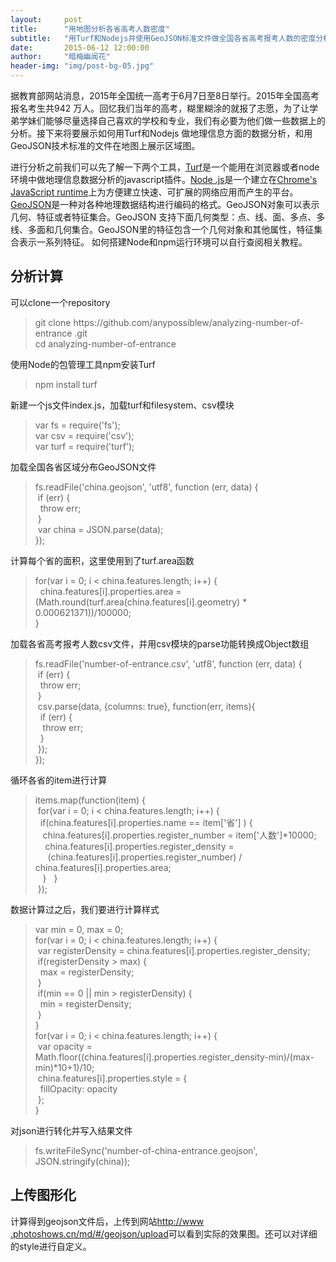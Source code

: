 ```yaml
---
layout:     post
title:      "用地图分析各省高考人数密度"
subtitle:   "用Turf和Nodejs并使用GeoJSON标准文件做全国各省高考报考人数的密度分析，并在地图上进行展示"
date:       2015-06-12 12:00:00
author:     "暗梅幽闻花"
header-img: "img/post-bg-05.jpg"
---
```


<p>据教育部网站消息，2015年全国统一高考于6月7日至8日举行。2015年全国高考报名考生共942
万人。回忆我们当年的高考，糊里糊涂的就报了志愿，为了让学弟学妹们能够尽量选择自己喜欢的学校和专业，我们有必要为他们做一些数据上的分析。接下来将要展示如何用Turf和Nodejs
做地理信息方面的数据分析，和用GeoJSON技术标准的文件在地图上展示区域图。</p>

<p>进行分析之前我们可以先了解一下两个工具，<a href="http://turfjs
.org/">Turf</a>是一个能用在浏览器或者node环境中做地理信息数据分析的javascript插件。<a href="https://nodejs.org/">Node
.js</a>是一个建立在<a href="http://code.google.com/p/v8/">Chrome's JavaScript 
runtime</a>上为方便建立快速、可扩展的网络应用而产生的平台。<a 
href="www.geojson.org/">GeoJSON</a>是一种对各种地理数据结构进行编码的格式。GeoJSON对象可以表示几何、特征或者特征集合。GeoJSON
支持下面几何类型：点、线、面、多点、多线、多面和几何集合。GeoJSON里的特征包含一个几何对象和其他属性，特征集合表示一系列特征。
如何搭建Node和npm运行环境可以自行查阅相关教程。
</p>

<h2 class="section-heading">分析计算</h2>

<p>可以clone一个repository</p>
<blockquote>git clone https://github.com/anypossiblew/analyzing-number-of-entrance
.git<br>
cd analyzing-number-of-entrance</blockquote>

<p>使用Node的包管理工具npm安装Turf</p>

<blockquote>npm install turf</blockquote>

<p>新建一个js文件index.js，加载turf和filesystem、csv模块</p>

<blockquote>var fs = require('fs');<br>
var csv = require('csv');<br>
var turf = require('turf');</blockquote>

<p>加载全国各省区域分布GeoJSON文件</p>

<blockquote>fs.readFile('china.geojson', 'utf8', function (err, data) {<br>
&nbsp;if (err) {<br>
&nbsp;&nbsp;throw err;<br>
&nbsp;}<br>
&nbsp;var china = JSON.parse(data);<br>
});</blockquote>

<p>计算每个省的面积，这里使用到了turf.area函数</p>
<blockquote>for(var i = 0; i < china.features.length; i++) {<br>
&nbsp;&nbsp;china.features[i].properties.area = (Math.round(turf.area(china.features[i].geometry) * 0.000621371))/100000;<br>
}</blockquote>

<p>加载各省高考报考人数csv文件，并用csv模块的parse功能转换成Object数组</p>
<blockquote>fs.readFile('number-of-entrance.csv', 'utf8', function (err, data) {<br>
&nbsp;if (err) {<br>
&nbsp;&nbsp;throw err;<br>
&nbsp;}<br>
&nbsp;csv.parse(data, {columns: true}, function(err, items){<br>
&nbsp;&nbsp;if (err) {<br>
&nbsp;&nbsp;&nbsp;throw err;<br>
&nbsp;&nbsp;}<br>
&nbsp;});<br>
});</blockquote>

<p>循环各省的item进行计算</p>

<blockquote>items.map(function(item) {<br>
&nbsp;for(var i = 0; i < china.features.length; i++) {<br>
&nbsp;&nbsp;if(china.features[i].properties.name == item['省'] ) {<br>
&nbsp;&nbsp;&nbsp;china.features[i].properties.register_number = item['人数']*10000;<br>
&nbsp;&nbsp;&nbsp;&nbsp;china.features[i].properties.register_density = <br>
&nbsp;&nbsp;&nbsp;&nbsp;&nbsp;(china.features[i].properties.register_number) / china.features[i].properties.area; <br>
&nbsp;&nbsp;&nbsp;}
&nbsp;&nbsp;}<br>
&nbsp;});</blockquote>
            
<p>数据计算过之后，我们要进行计算样式</p>
<blockquote>var min = 0, max = 0;<br>
for(var i = 0; i < china.features.length; i++) {<br>
&nbsp;var registerDensity = china.features[i].properties.register_density;<br>
&nbsp;if(registerDensity > max) {<br>
&nbsp;&nbsp;max = registerDensity;<br>
&nbsp;}<br>
&nbsp;if(min == 0 || min > registerDensity) {<br>
&nbsp;&nbsp;min = registerDensity;<br>
&nbsp;}<br>
}<br>
for(var i = 0; i < china.features.length; i++) {<br>
&nbsp;var opacity = Math.floor((china.features[i].properties.register_density-min)/(max-min)*10+1)/10;<br>
&nbsp;china.features[i].properties.style = {<br>
&nbsp;&nbsp;fillOpacity: opacity<br>
&nbsp;};<br>
}</blockquote>

<p>对json进行转化并写入结果文件</p>

<blockquote>fs.writeFileSync('number-of-china-entrance.geojson', JSON.stringify(china));
</blockquote>

<h2 class="section-heading">上传图形化</h2>

<p>计算得到geojson文件后，上传到网站<a href="http://www.photoshows.cn/md/#/geojson/upload">http://www
.photoshows.cn/md/#/geojson/upload</a>可以看到实际的效果图。还可以对详细的style进行自定义。</p>

<img class="img-responsive" src="{{ site.baseurl }}/img/20150612/geoJSON-upload.jpg" alt="">

